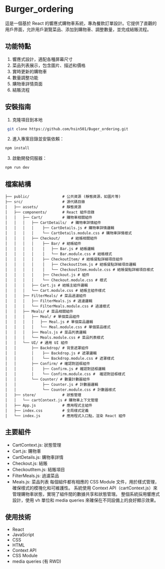 # Burger_ordering

這是一個基於 React 的響應式購物車系統，專為餐飲訂單設計。它提供了直觀的用戶界面，允許用戶瀏覽菜品、添加到購物車、調整數量，並完成結賬流程。

## 功能特點

1. 響應式設計，適配各種屏幕尺寸
2. 菜品列表展示，包含圖片、描述和價格
3. 實時更新的購物車
4. 數量調整功能
5. 購物車詳情頁面
6. 結賬流程

## 安裝指南

1. 克隆項目到本地

```bash
 git clone https://github.com/hsin501/Buger_ordering.git
```

2. 進入專案目錄並安裝依賴：

```bash
npm install
```

3. 啟動開發伺服器：

```bash
npm run dev
```

## 檔案結構

```
├── public/               # 公共資源 (靜態資源，如圖片等)
├── src/                  # 源代碼目錄
│   ├── assets/           # 靜態資源
│   ├── components/       # React 組件目錄
│   │   ├── Cart/         # 購物車相關組件
│   │   │   ├── CartDetails/  # 購物車詳情組件
│   │   │   │    ├── CartDetails.js # 購物車詳情邏輯
│   │   │   │    └── CartDetails.module.css # 購物車詳情樣式
│   │   │   ├── Checkout/     # 結帳相關組件
│   │   │   │    ├── Bar/ # 結帳組件
│   │   │   │    │   ├── Bar.js # 結帳邏輯
│   │   │   │    │   └── Bar.module.css # 結帳樣式
│   │   │   │    ├── CheckoutItem/ # 結帳餐點詳細項目組件
│   │   │   │    │   ├── CheckoutItem.js # 結帳餐點詳細項目邏輯
│   │   │   │    │   └── CheckoutItem.module.css # 結帳餐點詳細項目樣式
│   │   │   │    ├── Checkout.js # 組件
│   │   │   │    └── Checkout.module.css # 樣式
│   │   │   ├── Cart.js # 結帳主組件邏輯
│   │   │   └── Cart.module.css # 結帳主組件樣式
│   │   ├── FilterMeals/ # 菜品過濾組件
│   │   │   ├── FilterMeals.js # 過濾邏輯
│   │   │   └── FilterMeals.module.css # 過濾樣式
│   │   ├── Meals/ # 菜品相關組件
│   │   │   ├── Meal/ # 單個菜品組件
│   │   │   │   ├── Meal.js # 單個菜品邏輯
│   │   │   │   └── Meal.module.css # 單個菜品樣式
│   │   │   ├── Meals.js # 菜品列表邏輯
│   │   │   └── Meals.module.css # 菜品列表樣式
│   │   └── UI/ # 通用 UI 組件
│   │       ├── Backdrop/ # 背景遮罩組件
│   │       │    ├── Backdrop.js # 遮罩邏輯
│   │       │    └── Backdrop.module.css # 遮罩樣式
│   │       ├── Confirm/ # 確認對話框組件
│   │       │    ├── Confirm.js # 確認對話框邏輯
│   │       │    └── Confirm.module.css #  確認對話框樣式
│   │       └── Counter/ # 數量計數器組件
│   │            ├── Counter.js # 計數器邏輯
│   │            └── Counter.module.css # 計數器樣式
│   ├── store/            # 狀態管理
│   │   └── cartContext.js # 購物車上下文管理
│   ├── App.js            # 應用程式主組件
│   ├── index.css         # 全局樣式定義
│   └── index.js          # 應用程式入口點，渲染 React 組件
```

## 主要組件

- CartContext.js: 狀態管理
- Cart.js: 購物車
- CartDetails.js: 購物車詳情
- Checkout.js: 結賬
- CheckoutItem.js: 結賬項目
- FilterMeals.js: 過濾菜品
- Meals.js: 菜品列表
  每個組件都有相應的 CSS Module 文件，用於樣式管理，確保樣式的模塊化和可維護性。
  系統使用 Context API（cartContext.js）來管理購物車狀態，實現了組件間的數據共享和狀態管理。
  整個系統採用響應式設計，使用 vh 單位和 media queries 來確保在不同設備上的良好顯示效果。

## 使用技術

- React
- JavaScript
- CSS
- HTML
- Context API
- CSS Module
- media queries (有 RWD)
